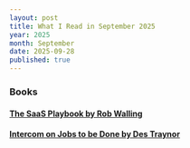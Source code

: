 ```yaml
---
layout: post
title: What I Read in September 2025
year: 2025
month: September
date: 2025-09-28
published: true
---
```


### Books

#### [The SaaS Playbook by Rob Walling](https://www.goodreads.com/book/show/178816351-the-saas-playbook)

#### [Intercom on Jobs to be Done by Des Traynor](https://www.goodreads.com/review/show/7947826051)

